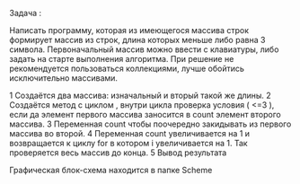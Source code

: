 Задача :

Написать программу, которая из имеющегося массива строк формирует массив из строк, длина которых меньше либо равна 3 символа. Первоначальный массив можно ввести с клавиатуры, либо задать на старте выполнения алгоритма. При решение не рекомендуется пользоваться коллекциями, лучше обойтись исключительно массивами.

1 Создаётся  два массива: изначальный и вторый такой же длины. 
2 Создаётся  метод с циклом , внутри цикла проверка условия ( <=3 ), если да элемент первого массива заносится в count элемент второго массива. 
3 Переменная count чтобы поочередно закидывать из первого массива во второй.
4 Переменная count увеличивается  на 1 и возвращается к циклу for в котором i увеличивается на 1. Так проверяется весь массив до конца.
5 Вывод результата 

Графическая блок-схема находится в папке Scheme
